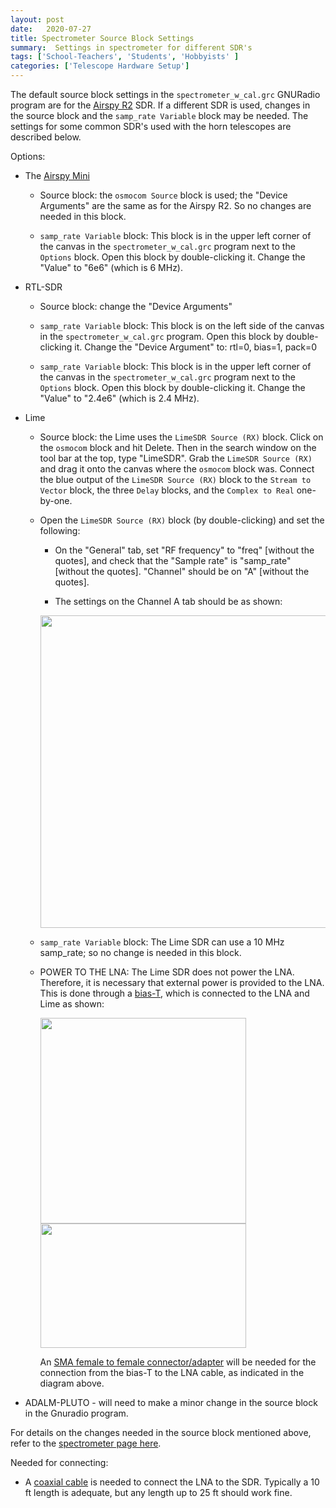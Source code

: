 ```yaml
---
layout: post
date:   2020-07-27
title: Spectrometer Source Block Settings 
summary:  Settings in spectrometer for different SDR's
tags: ['School-Teachers', 'Students', 'Hobbyists' ]
categories: ['Telescope Hardware Setup'] 
---
```



The default source block settings in the `spectrometer_w_cal.grc` GNURadio program are for the [Airspy R2](https://airspy.com/airspy-r2) SDR. If a different SDR is used, changes in the source block and the `samp_rate Variable` block may be needed. The settings for some common SDR's used with the horn telescopes are described below.

Options:

+ The [Airspy Mini](https://airspy.com/airspy-r2)

    - Source block: the `osmocom Source` block is used; the "Device Arguments" are the same as for the Airspy R2. So no changes are needed in this block.

    - `samp_rate Variable` block: This block is in the upper left corner of the canvas in the `spectrometer_w_cal.grc` program next to the `Options` block. Open this block by double-clicking it. Change the "Value" to "6e6" (which is 6 MHz).


+ RTL-SDR

    - Source block: change the "Device Arguments" 

    - `samp_rate Variable` block: This block is on the left side of the canvas in the `spectrometer_w_cal.grc` program. Open this block by double-clicking it. Change the "Device Argument" to: rtl=0, bias=1, pack=0

    - `samp_rate Variable` block: This block is in the upper left corner of the canvas in the `spectrometer_w_cal.grc` program next to the `Options` block. Open this block by double-clicking it. Change the "Value" to "2.4e6" (which is 2.4 MHz).

+ Lime 

    - Source block: the Lime uses the `LimeSDR Source (RX)` block. Click on the `osmocom` block and hit Delete. Then in the search window on the tool bar at the top, type "LimeSDR". Grab the `LimeSDR Source (RX)` and drag it onto the canvas where the `osmocom` block was. Connect the blue output of the `LimeSDR Source (RX)` block to the `Stream to Vector` block, the three `Delay` blocks, and the `Complex to Real` one-by-one.
    
    - Open the `LimeSDR Source (RX)` block (by double-clicking) and set the following:
        - On the "General" tab, set "RF frequency" to "freq" [without the quotes], and check that the "Sample rate" is "samp_rate" [without the quotes]. "Channel" should be on "A" [without the quotes].

        - The settings on the Channel A tab should be as shown:
        <img src="/dspira-lessons/images/Lime_channelA.png" align="center" width="500px"/>
        
    - `samp_rate Variable` block: The Lime SDR can use a 10 MHz samp_rate; so no change is needed in this block.

    - POWER TO THE LNA: The Lime SDR does not power the LNA. Therefore, it is necessary that external power is provided to the LNA. This is done through a [bias-T](https://www.minicircuits.com/WebStore/dashboard.html?model=ZFBT-282-1.5A%2B), which is connected to the LNA and Lime as shown:

        <img src="/dspira-lessons/images/Bias_T_connections.png" align="center" width="329px"/>
        
        <img align="center" width="329" height="199" src="/dspira-lessons/images/Bias_T_connections.png">

        An [SMA female to female connector/adapter](https://www.data-alliance.net/sma-female-to-sma-female-adapter-coupler-gender-changer/) will be needed for the connection from the bias-T to the LNA cable, as indicated in the diagram above.

+ ADALM-PLUTO - will need to make a minor change in the source block in the Gnuradio program.

For details on the changes needed in the source block mentioned above, refer to the [spectrometer page here](https://wvurail.org//dspira-lessons/tba??).

Needed for connecting:

+ A [coaxial cable](https://www.coaxrf.com/shop/1-rf-coaxial-cables/times-microwave-lmr240/sma-male-times-microwave-lmr240/lmr240-sma-male-to-sma-male-coaxial-rf-pigtail-cable/) is needed to connect the LNA to the SDR. Typically a 10 ft length is adequate, but any length up to 25 ft should work fine.